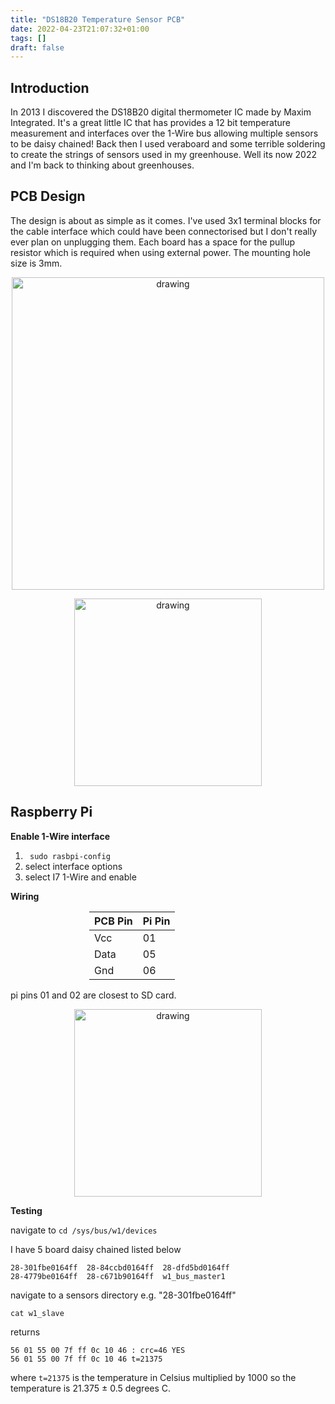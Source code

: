 ```yaml
---
title: "DS18B20 Temperature Sensor PCB"
date: 2022-04-23T21:07:32+01:00
tags: []
draft: false
---
```


## Introduction 

In 2013 I discovered the DS18B20 digital thermometer IC made by Maxim Integrated. It's a great little IC that has provides a 12 bit temperature measurement and interfaces over the 1-Wire bus allowing multiple sensors to be daisy chained! Back then I used veraboard and some terrible soldering to create the strings of sensors used in my greenhouse. Well its now 2022 and I'm back to thinking about greenhouses. 

## PCB Design

The design is about as simple as it comes. I've used 3x1 terminal blocks for the cable interface which could have been connectorised but I don't really ever plan on unplugging them.
Each board has a space for the pullup resistor which is required when using external power. The mounting hole size is 3mm. 

<p align="center"> 
<img src="/electronics/images/temp_sensor_module.png" alt="drawing" width="500">
</p>

<p align="center"> 
<img src="/electronics/images/IMG_6522.jpg" alt="drawing" width="300">
</p>

## Raspberry Pi
**Enable 1-Wire interface**
1. ``` sudo rasbpi-config```
2. select interface options 
3. select I7 1-Wire and enable 

**Wiring**


<p align="center">
<table class="table mx-auto" style="width: 50%;" >
  <thead class="thead-dark">
    <tr>
      <th scope="col">PCB Pin</th>
      <th scope="col">Pi Pin</th>
    </tr>
  </thead>
  <tbody>
    <tr>
      <td scope="row">Vcc</td>
      <td>01</td>
    </tr>
    <tr>
      <td scope="row">Data</td>
      <td>05</td>
    </tr>
    <tr>
      <td scope="row">Gnd</td>
      <td>06</td>
    </tr>

  </tbody>
</table>
</p>

pi pins 01 and 02 are closest to SD card.
<p align="center"> 
<img src="/electronics/images/RasPiB-GPIO_lightbox.png" alt="drawing" width="300">
</p>

**Testing**

 
navigate to ```cd /sys/bus/w1/devices```

I have 5 board daisy chained listed below 
```
28-301fbe0164ff  28-84ccbd0164ff  28-dfd5bd0164ff
28-4779be0164ff  28-c671b90164ff  w1_bus_master1
```

navigate to a sensors directory e.g. "28-301fbe0164ff"

``` cat w1_slave ```

returns 

```
56 01 55 00 7f ff 0c 10 46 : crc=46 YES
56 01 55 00 7f ff 0c 10 46 t=21375
```

where ```t=21375``` is the temperature in Celsius multiplied by 1000 so the temperature is 21.375 ± 0.5 degrees C.








